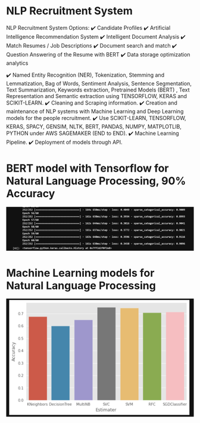 # NLP Recruitment System

NLP Recruitment System Options:
  :heavy_check_mark: Candidate Profiles
  :heavy_check_mark: Artificial Intelligence Recommendation System
  :heavy_check_mark: Intelligent Document Analysis
  :heavy_check_mark: Match Resumes / Job Descriptions
  :heavy_check_mark: Document search and match
  :heavy_check_mark: Question Answering of the Resume with BERT
  :heavy_check_mark: Data storage optimization analytics

:heavy_check_mark: Named Entity Recognition (NER), Tokenization, Stemming and Lemmatization, Bag of Words, Sentiment Analysis, Sentence Segmentation, Text Summarization, Keywords extraction, Pretrained Models (BERT) , Text Representation and Semantic extraction using TENSORFLOW, KERAS and SCIKIT-LEARN.
:heavy_check_mark: Cleaning and Scraping information.
:heavy_check_mark: Creation and maintenance of NLP systems with Machine Learning and Deep Learning models for the people recruitment.
:heavy_check_mark: Use SCIKIT-LEARN, TENSORFLOW, KERAS, SPACY, GENSIM, NLTK, BERT, PANDAS, NUMPY, MATPLOTLIB, PYTHON under AWS SAGEMAKER (END to END).
:heavy_check_mark: Machine Learning Pipeline.
:heavy_check_mark: Deployment of models through API.





# BERT model with Tensorflow for Natural Language Processing, 90% Accuracy
![image1](https://github.com/sthory/Natural-Language-Processing/blob/master/Match%20Resumes%20with%20Job%20descriptions/1.png)

# Machine Learning models for Natural Language Processing
![image2](https://github.com/sthory/Natural-Language-Processing/blob/master/Match%20Resumes%20with%20Job%20descriptions/2.png)
